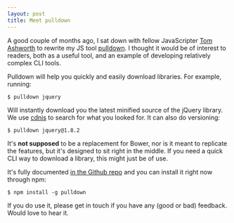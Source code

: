 ```yaml
---
layout: post
title: Meet pulldown
---
```


A good couple of months ago, I sat down with fellow JavaScripter [Tom Ashworth](http://twitter.com/phuunet) to rewrite my JS tool [pulldown](https://github.com/jackfranklin/pulldown). I thought it would be of interest to readers, both as a useful tool, and an example of developing relatively complex CLI tools.

Pulldown will help you quickly and easily download libraries. For example, running:

    $ pulldown jquery

Will instantly download you the latest minified source of the jQuery library. We use [cdnjs](http://cdnjs.com/) to search for what you looked for. It can also do versioning:

    $ pulldown jquery@1.8.2

It's __not supposed__ to be a replacement for Bower, nor is it meant to replicate the features, but it's designed to sit right in the middle. If you need a quick CLI way to download a library, this might just be of use.

It's fully documented [in the Github repo](https://github.com/jackfranklin/pulldown) and you can install it right now through npm:

    $ npm install -g pulldown

If you do use it, please get in touch if you have any (good or bad) feedback. Would love to hear it.
